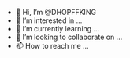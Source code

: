- 👋 Hi, I’m @DHOPFFKING
- 👀 I’m interested in ...
- 🌱 I’m currently learning ...
- 💞️ I’m looking to collaborate on ...
- 📫 How to reach me ...

<!---
DHOPFFKING/DHOPFFKING is a ✨ special ✨ repository because its `README.md` (this file) appears on your GitHub profile.
You can click the Preview link to take a look at your changes.
--->
